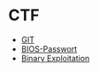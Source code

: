 # CTF

* [GIT](https://github.com/johannesloetzsch/LF10b/tree/main/src/ctf/1)
* [BIOS-Passwort](https://github.com/johannesloetzsch/LF10b/tree/main/src/ctf/2)
* [Binary Exploitation](https://github.com/johannesloetzsch/LF11b/tree/main/src/ctf/ctf1)

